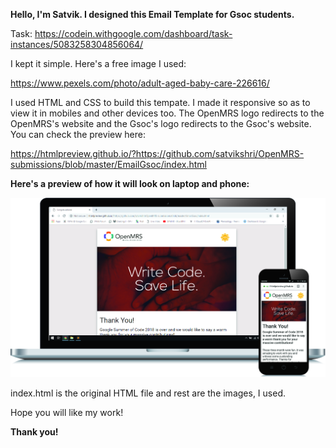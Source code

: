 <b>Hello, I'm Satvik. I designed this Email Template for Gsoc students.</b>

Task: https://codein.withgoogle.com/dashboard/task-instances/5083258304856064/

I kept it simple. Here's a free image I used:

https://www.pexels.com/photo/adult-aged-baby-care-226616/

<p>I used HTML and CSS to build this tempate. I made it responsive so as to view it in mobiles and other devices too. The OpenMRS logo redirects to the OpenMRS's website and the Gsoc's logo redirects to the Gsoc's website. You can check the preview here: </p>

https://htmlpreview.github.io/?https://github.com/satvikshri/OpenMRS-submissions/blob/master/EmailGsoc/index.html



<b>Here's a preview of how it will look on laptop and phone:</b>

<img src = "https://github.com/satvikshri/OpenMRS-submissions/blob/master/EmailGsoc/preview.jpg">

index.html is the original HTML file and rest are the images, I used.

Hope you will like my work! 

<b> Thank you! </b>
